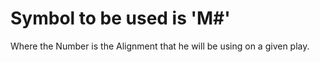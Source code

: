

# Symbol to be used is 'M#'
Where the Number is the Alignment that he will be using on a given play. 